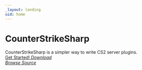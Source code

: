 ```yaml
---
_layout: landing
uid: home
---
```


<div class="d-flex flex-column h-100">
  <div class="d-flex flex-grow-1 justify-content-center align-items-center">
    <div>
      <h1 class="h1">CounterStrikeSharp</h1>
      <span>CounterStrikeSharp is a simpler way to write CS2 server plugins.</span>
      <div class="mt-5">
        <a href="docs/guides/getting-started.md" class="btn btn-primary btn-lg fw-bold">Get Started! <i class="bi bi-arrow-right-short"></a>
        <a href="https://github.com/roflmuffin/CounterStrikeSharp/releases/latest" class="btn btn-success btn-lg fw-bold">Download <i class="bi bi-download"></a>
      </div>
      <div class="mt-1">
        <a href="https://github.com/roflmuffin/CounterStrikeSharp" class="btn btn-secondary btn-lg fw-bold">Browse Source <i class="bi bi-github"></i></a>
      </div>
    </div>
  </div>
</div>
